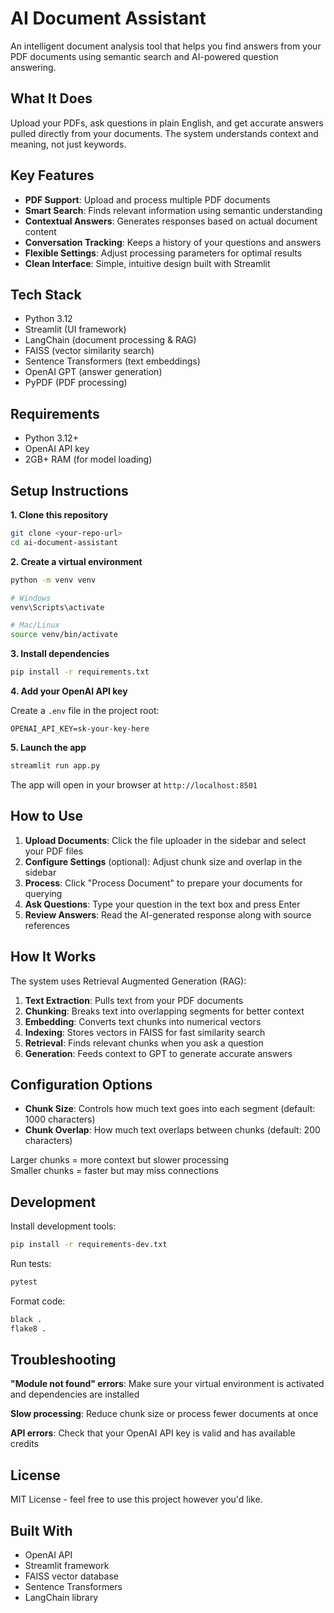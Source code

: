 # AI Document Assistant

An intelligent document analysis tool that helps you find answers from your PDF documents using semantic search and AI-powered question answering.

## What It Does

Upload your PDFs, ask questions in plain English, and get accurate answers pulled directly from your documents. The system understands context and meaning, not just keywords.

## Key Features

- **PDF Support**: Upload and process multiple PDF documents
- **Smart Search**: Finds relevant information using semantic understanding
- **Contextual Answers**: Generates responses based on actual document content
- **Conversation Tracking**: Keeps a history of your questions and answers
- **Flexible Settings**: Adjust processing parameters for optimal results
- **Clean Interface**: Simple, intuitive design built with Streamlit

## Tech Stack

- Python 3.12
- Streamlit (UI framework)
- LangChain (document processing & RAG)
- FAISS (vector similarity search)
- Sentence Transformers (text embeddings)
- OpenAI GPT (answer generation)
- PyPDF (PDF processing)

## Requirements

- Python 3.12+
- OpenAI API key
- 2GB+ RAM (for model loading)

## Setup Instructions

**1. Clone this repository**
```bash
git clone <your-repo-url>
cd ai-document-assistant
```

**2. Create a virtual environment**
```bash
python -m venv venv

# Windows
venv\Scripts\activate

# Mac/Linux
source venv/bin/activate
```

**3. Install dependencies**
```bash
pip install -r requirements.txt
```

**4. Add your OpenAI API key**

Create a `.env` file in the project root:
```
OPENAI_API_KEY=sk-your-key-here
```

**5. Launch the app**
```bash
streamlit run app.py
```

The app will open in your browser at `http://localhost:8501`

## How to Use

1. **Upload Documents**: Click the file uploader in the sidebar and select your PDF files
2. **Configure Settings** (optional): Adjust chunk size and overlap in the sidebar
3. **Process**: Click "Process Document" to prepare your documents for querying
4. **Ask Questions**: Type your question in the text box and press Enter
5. **Review Answers**: Read the AI-generated response along with source references

## How It Works

The system uses Retrieval Augmented Generation (RAG):

1. **Text Extraction**: Pulls text from your PDF documents
2. **Chunking**: Breaks text into overlapping segments for better context
3. **Embedding**: Converts text chunks into numerical vectors
4. **Indexing**: Stores vectors in FAISS for fast similarity search
5. **Retrieval**: Finds relevant chunks when you ask a question
6. **Generation**: Feeds context to GPT to generate accurate answers

## Configuration Options

- **Chunk Size**: Controls how much text goes into each segment (default: 1000 characters)
- **Chunk Overlap**: How much text overlaps between chunks (default: 200 characters)

Larger chunks = more context but slower processing  
Smaller chunks = faster but may miss connections

## Development

Install development tools:
```bash
pip install -r requirements-dev.txt
```

Run tests:
```bash
pytest
```

Format code:
```bash
black .
flake8 .
```

## Troubleshooting

**"Module not found" errors**: Make sure your virtual environment is activated and dependencies are installed

**Slow processing**: Reduce chunk size or process fewer documents at once

**API errors**: Check that your OpenAI API key is valid and has available credits

## License

MIT License - feel free to use this project however you'd like.

## Built With

- OpenAI API
- Streamlit framework
- FAISS vector database
- Sentence Transformers
- LangChain library